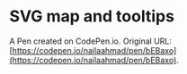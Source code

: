 # SVG map and tooltips

A Pen created on CodePen.io. Original URL: [https://codepen.io/nailaahmad/pen/bEBaxo](https://codepen.io/nailaahmad/pen/bEBaxo).

